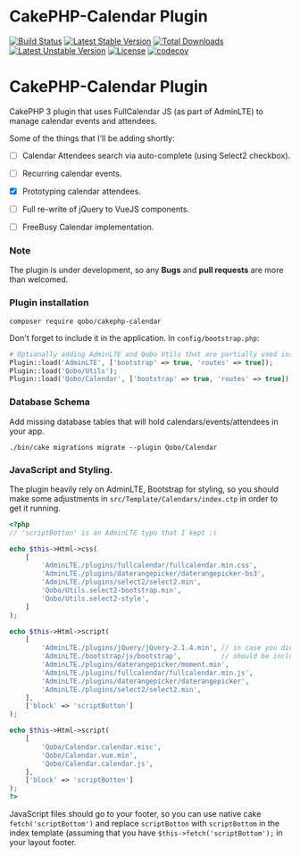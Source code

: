 # CakePHP-Calendar Plugin

[![Build Status](https://travis-ci.org/QoboLtd/cakephp-calendar.svg?branch=master)](https://travis-ci.org/QoboLtd/cakephp-calendar)
[![Latest Stable Version](https://poser.pugx.org/qobo/cakephp-calendar/v/stable)](https://packagist.org/packages/qobo/cakephp-calendar)
[![Total Downloads](https://poser.pugx.org/qobo/cakephp-calendar/downloads)](https://packagist.org/packages/qobo/cakephp-calendar)
[![Latest Unstable Version](https://poser.pugx.org/qobo/cakephp-calendar/v/unstable)](https://packagist.org/packages/qobo/cakephp-calendar)
[![License](https://poser.pugx.org/qobo/cakephp-calendar/license)](https://packagist.org/packages/qobo/cakephp-calendar)
[![codecov](https://codecov.io/gh/QoboLtd/cakephp-calendar/branch/master/graph/badge.svg)](https://codecov.io/gh/QoboLtd/cakephp-calendar)

CakePHP-Calendar Plugin
=======================

CakePHP 3 plugin that uses FullCalendar JS (as part of AdminLTE) to manage calendar events and attendees.

Some of the things that I'll be adding shortly:
- [ ] Calendar Attendees search via auto-complete (using Select2 checkbox).
- [ ] Recurring calendar events. 
- [x] Prototyping calendar attendees.
- [ ] Full re-write of jQuery to VueJS components.
- [ ] FreeBusy Calendar implementation.


### Note

The plugin is under development, so any **Bugs** and **pull requests** are more than welcomed.

### Plugin installation

``` composer require qobo/cakephp-calendar ```

Don't forget to include it in the application. In `config/bootstrap.php`:

```php
# Optionally adding AdminLTE and Qobo Utils that are partially used inside.
Plugin::load('AdminLTE', ['bootstrap' => true, 'routes' => true]);
Plugin::load('Qobo/Utils');
Plugin::load('Qobo/Calendar', ['bootstrap' => true, 'routes' => true]);
```

### Database Schema

Add missing database tables that will hold calendars/events/attendees in your app.

```./bin/cake migrations migrate --plugin Qobo/Calendar``` 


### JavaScript and Styling.

The plugin heavily rely on AdminLTE, Bootstrap for styling, so you should make some adjustments in `src/Template/Calendars/index.ctp` in order to get it running.

```php
<?php
// 'scriptBotton' is an AdminLTE typo that I kept ;(

echo $this->Html->css(
    [
        'AdminLTE./plugins/fullcalendar/fullcalendar.min.css',
        'AdminLTE./plugins/daterangepicker/daterangepicker-bs3',
        'AdminLTE./plugins/select2/select2.min',
        'Qobo/Utils.select2-bootstrap.min',
        'Qobo/Utils.select2-style',
    ]
);

echo $this->Html->script(
    [
        'AdminLTE./plugins/jQuery/jQuery-2.1.4.min', // in case you didn't include it in the layout
        'AdminLTE./bootstrap/js/bootstrap',          // should be include in your layout.
        'AdminLTE./plugins/daterangepicker/moment.min',
        'AdminLTE./plugins/fullcalendar/fullcalendar.min.js',
        'AdminLTE./plugins/daterangepicker/daterangepicker',
        'AdminLTE./plugins/select2/select2.min',
    ],
    ['block' => 'scriptBotton']
);

echo $this->Html->script(
    [
        'Qobo/Calendar.calendar.misc',
        'Qobo/Calendar.vue.min',
        'Qobo/Calendar.calendar.js',
    ],
    ['block' => 'scriptBotton']
);
?>
```
JavaScript files should go to your footer, so you can use native cake `fetch('scriptBottom')` and replace `scriptBotton` with `scriptBottom` in the index template (assuming that you have `$this->fetch('scriptBottom');` in your layout footer.
